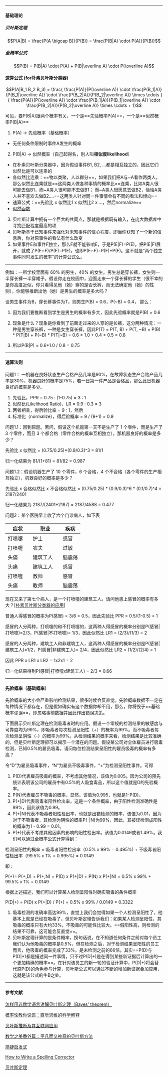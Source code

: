 
---
#### 基础理论
##### 贝叶斯定理

```math
P(A|B) = \frac{P(A \bigcap B)}{P(B)} = \frac{P(B|A) \cdot P(A)}{P(B)}
```

##### 全概率公式

```math
P(B) = P(B|A) \cdot P(A) + P(B|\overline A) \cdot P(\overline A)
```

#### 速算公式 (for朴素贝叶斯分类器)

```math
P(A|B_1 B_2 B_3) = \frac{ \frac{P(A)}{P(\overline A)} \cdot \frac{P(B_1|A)}{P(B_1|\overline A)} \cdot \frac{P(B_2|A)}{P(B_2|\overline A)} \times \cdots }{ \frac{P(A)}{P(\overline A)} \cdot \frac{P(B_1|A)}{P(B_1|\overline A)} \cdot \frac{P(B_2|A)}{P(B_2|\overline A)} \times \cdots  + 1}
```

可见，要P(B|A)跟两个概率有关，一个是==先验概率P(A)==，一个是==似然概率P(B|A)==

1. P(A) -> 先验概率（基础概率）
- 无任何条件限制时事件A发生的概率

2. P(B|A) -> 似然概率（自己起得名，别人叫**相似度likelihood**）
- 在朴素贝叶斯分类器中，因为假设事件B1, B2, ...都是相互独立的，因此它们似然比是可以连乘的
- 各似然比连乘：==物以类聚，人以群分==，如果我们把A与~A看作两类人， 那么似然比连乘就是==这两类人做各种事情的概率比==连乘，比如A类人很可能去做B1，而~A类人很可能不去做B1； 而~A类人很愿意去做B2，恰恰A类人并不喜欢去做B2....==这两类人针对同一件事情会有不同的看法和倾向==
- 速算公式：==先验比 x 似然比1 x 似然比2 x ...，然后normalize==
- [似然函数](https://en.wikipedia.org/wiki/Likelihood_function)
3. 贝叶斯计算中拥有一个巨大的共同点，那就是根据既有输入，在庞大数据库中寻找匹配程度最高的项
4. 贝叶斯基于已知事件来强化对未知事件的信心程度，即当你获知了一个新的信息后，你对原事件的看法有什么改变
5. 如果事件E和事件F独立，那么F就不能影响E，于是P(E|F)=P(E)。把P(E|F)展开，就成了P(E∩F)/P(F)=P(E)，也即P(E∩F)=P(E)*P(F)。这不就是“两个独立事件同时发生的概率”的计算公式么。

***

例如：一所学校里面有 60% 的男生，40% 的女生。男生总是穿长裤，女生则一半穿长裤一半穿裙子。假设你走在校园中，迎面走来一个穿长裤的学生（很不幸的是你高度近似，你只看得见他（她）穿的是否长裤，而无法确定他（她）的性别），你能够推断出他（她）是男生的概率是多大吗？

设男生事件为B，穿长裤事件为T，则男生P(B) = 0.6，P(~B) = 0.4， 那么：

1. 因为我们要推断看到学生是男生的概率有多大，因此先验概率就是P(B) = 0.6

2. 现象是什么？现象是你看到了前面走过来的人穿的是长裤，这分两种情况：一种是男生穿长裤，一种是女生穿长裤，因此P(T) = P(T, B) + P(T, ~B) = P(B) * P(T|B) + P(~B) * P(T|~B) = 0.6 * 1.0 + 0.4 * 0.5 = 0.8

3. 所以P(B|P) = 0.6*1.0 / 0.8 = 0.75

---
#### 速算法则

问题1： 一机器在良好状态生产合格产品几率是90%，在故障状态生产合格产品几率是30%，机器良好的概率是75%，若一日第一件产品是合格品，那么此日机器良好的概率是多少。 


1. 先验比，PPR = 0.75 : (1-0.75) = 3 : 1
2. 似然比(Likelihood Ratio)，LR = 0.9 : 0.3 = 3
3. 两者相乘，得后验比率 = 9 : 1，然后
4. 标准化（normalize），得后验概率 = 9 / (9+1) = 0.9


问题1.1：回到原题。若问，假设这个机器第一天不是生产了 1 个零件，而是生产了 3 个零件，而且 3 个都合格（零件合格的概率互相独立），那机器良好的概率是多少？

先验比 x 似然比 =  (0.75/0.25)*(0.9/0.3)^3 = 81/1

归一化结果为 81/(1+81) = 81/82 = 0.987


问题1.2：假设机器生产了 10 个零件，6 个合格，4 个不合格（各个零件的生产相互独立），机器良好的概率是多少？

先验比 x 合格似然比 x 不合格似然比 = (0.75/0.25) * (0.9/0.3)^6 * (0.1/0.7)^4 = 2187/2401

归一化结果为 2187/(2401+2187) = 2187/4588 = 0.477



问题2：某个医院早上收了六个门诊病人，如下表

|症状　　| 职业　　　|疾病   |
|---    |---      |---     |
|打喷嚏　| 护士　　　| 感冒  |
|打喷嚏　| 农夫　　　| 过敏  |
|头痛　　| 建筑工人　| 脑震荡 |
|头痛　　| 建筑工人　| 感冒  |
|打喷嚏　| 教师　　　| 感冒  |
|头痛　　| 教师　　　| 脑震荡 |

现在又来了第七个病人，是一个打喷嚏的建筑工人。请问他患上感冒的概率有多大？[[朴素贝叶斯分类器的应用]](http://www.ruanyifeng.com/blog/2013/12/naive_bayes_classifier.html)

普通人得感冒的概率为P(感冒) = 3/6 = 0.5，因此先验比 PPR = 0.5/(1-0.5) = 1

感冒的人分两种，打喷嚏的和不打喷嚏的，这两种人得感冒的概率分别是P(感冒|打喷嚏)=2/3，P(感冒|不打喷嚏)= 1/3，因此似然比 LR1 = (2/3)/(1/3) = 2

感冒的人分两种，建筑工人和非建筑工人，这两种人得感冒的概率分别是P(感冒|建筑工人)=1/2，P(感冒|非建筑工人)= 2/4，因此似然比 LR2 = (1/2)/(2/4) = 1

因此 PPR x LR1 x LR2 = 1x2x1 = 2

归一化结果得到P(感冒|打喷嚏x建筑工人) = 2/3 = 0.66


---
#### 先验概率（基础概率）

先验概率的大小会严重影响检测结果，很多时候会反直觉。先验概率数据不一定在每种情况下都存在，但是假如确实有这个数据你却不用，那么，你将毁于==基础概率谬误==，即忽略事前数据并因此作出错误决策。

下面展示贝叶斯定理在检测吸毒者时的应用。假设一个常规的检测结果的敏感度与可靠度均为99%，即吸毒者每次检测呈阳性（+）的概率为99%。而不吸毒者每次检测呈阴性（-）的概率为99%。从检测结果的概率来看，检测结果是比较准确的，但是贝叶斯定理卻可以揭示一个潜在的问题。假设某公司对全体雇员进行吸毒检测，已知0.5%的雇员吸毒。请问每位检测结果呈阳性的雇员吸毒的概率有多高？


令“D”为雇员吸毒事件，“N”为雇员不吸毒事件，“+”为检测呈阳性事件。可得
1. P(D)代表雇员吸毒的概率，不考虑其他情况，该值为0.005。因为公司的预先统计表明该公司的雇员中有0.5%的人吸食毒品，所以这个值就是D的先验概率。
2. P(N)代表雇员不吸毒的概率，显然，该值为0.995，也就是1-P(D)。
3. P(+|D)代表吸毒者阳性检出率，这是一个条件概率，由于阳性检测准确性是99%，因此该值为0.99。
4. P(+|N)代表不吸毒者阳性检出率，也就是出错检测的概率，该值为0.01，因为对于不吸毒者，其检测为阴性的概率P(-|N)为99%，因此，其被误检测成阳性的概率为1 - 0.99 = 0.01。
5. P(+)代表不考虑其他因素的影响的阳性检出率。该值为0.0149或者1.49%。我们可以通过全概率公式计算得到：


检测呈阳性的概率  = 吸毒者阳性检出率（0.5% x 99% = 0.495%) + 不吸毒者阳性检出率（99.5% x 1% = 0.995%) = 0.0149

即：

P(+)= P(+,D) + P(+,N) = P(D) x P(+|D) + P(N) x P(+|N)
= 0.5% x 99% + 99.5% x 1%
= 0.0149

根据上述描述，我们可以计算某人检测呈阳性时确实吸毒的条件概率

P(D|+)  = P(D) x P(+|D) / P(+)
= 0.5% x 99% / 0.0149
= 0.3322



1. 吸毒检测的准确率高达99%，直觉上我们会觉得如果一个人检测呈阳性了，他基本上就是已经在吸毒了，但贝叶斯定理告诉我们：如果某人检测呈阳性，其吸毒的概率只有大约33%，不吸毒的可能性比较大。==假阳性高，则检测的结果不可靠，这可能会反直觉==。
2. 贝叶斯定理计算的是条件概率，换句话说，在不知道任何条件之前对每个员工我们认为他吸毒的概率是0.5%，但在检测之后，对于检测结果呈阳性的员工而言，他吸毒的概率变成了33%，是未检测之前的66倍。其实==P(D)与P(D|+)都是描述同一件事情，只不过P(D|+)是在得到某些新证据后计算出的一个更加精确的概率==。在针对该员工的新一轮的验证计算中，P(D|+)将会替代原P(D)的角色参与计算，贝叶斯公式可以通过不断的增加新证据叠加应用，这就是该公式的牛B之处。

---
#### 参考文献

[怎样用非数学语言讲解贝叶斯定理（Bayes' theorem）](https://www.zhihu.com/question/19725590/answer/32177811#)

[概率论教你说谎：直觉思维的科学解释](http://www.matrix67.com/blog/archives/2517)

[贝叶斯推断及其互联网应用](http://www.ruanyifeng.com/blog/2011/08/bayesian_inference_part_one.html)

[数学之美番外篇：平凡而又神奇的贝叶斯方法](http://mindhacks.cn/2008/09/21/the-magical-bayesian-method/)

[简捷启发式](https://book.douban.com/subject/1599035/)

[How to Write a Spelling Corrector](http://norvig.com/spell-correct.html)

[贝叶斯定理](https://zh.wikipedia.org/zh/%E8%B4%9D%E5%8F%B6%E6%96%AF%E5%AE%9A%E7%90%86)
